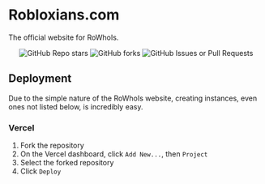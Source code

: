 # Robloxians.com

The official website for RoWhoIs.

<p align="center">
<img alt="GitHub Repo stars" src="https://img.shields.io/github/stars/RoWhoIs/robloxians.com?style=for-the-badge">
<img alt="GitHub forks" src="https://img.shields.io/github/forks/RoWhoIs/robloxians.com?style=for-the-badge">
<img alt="GitHub Issues or Pull Requests" src="https://img.shields.io/github/issues/RoWhoIs/robloxians.com?style=for-the-badge">
</p>


## Deployment

Due to the simple nature of the RoWhoIs website, creating instances, even ones not listed below, is incredibly easy.

### Vercel
1. Fork the repository
2. On the Vercel dashboard, click `Add New...`, then `Project`
3. Select the forked repository
4. Click `Deploy`